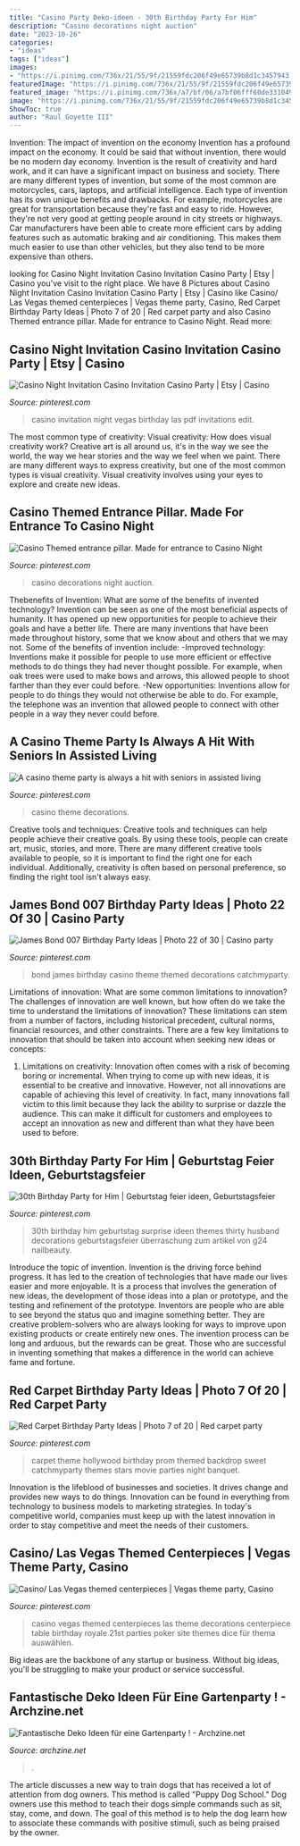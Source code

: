```yaml
---
title: "Casino Party Deko-ideen - 30th Birthday Party For Him"
description: "Casino decorations night auction"
date: "2023-10-26"
categories:
- "ideas"
tags: ["ideas"]
images:
- "https://i.pinimg.com/736x/21/55/9f/21559fdc206f49e65739b8d1c3457943.jpg"
featuredImage: "https://i.pinimg.com/736x/21/55/9f/21559fdc206f49e65739b8d1c3457943.jpg"
featured_image: "https://i.pinimg.com/736x/a7/bf/06/a7bf06fff60de33104908704b76e3ca9--casino-decorations-parties-decorations.jpg?b=t"
image: "https://i.pinimg.com/736x/21/55/9f/21559fdc206f49e65739b8d1c3457943.jpg"
ShowToc: true
author: "Raul Goyette III"
---
```



Invention: The impact of invention on the economy
Invention has a profound impact on the economy. It could be said that without invention, there would be no modern day economy. Invention is the result of creativity and hard work, and it can have a significant impact on business and society. There are many different types of invention, but some of the most common are motorcycles, cars, laptops, and artificial intelligence. Each type of invention has its own unique benefits and drawbacks. For example, motorcycles are great for transportation because they're fast and easy to ride. However, they're not very good at getting people around in city streets or highways. Car manufacturers have been able to create more efficient cars by adding features such as automatic braking and air conditioning. This makes them much easier to use than other vehicles, but they also tend to be more expensive than others.

	

		
looking for Casino Night Invitation Casino Invitation Casino Party | Etsy | Casino you've visit to the right place. We have 8 Pictures about Casino Night Invitation Casino Invitation Casino Party | Etsy | Casino like Casino/ Las Vegas themed centerpieces | Vegas theme party, Casino, Red Carpet Birthday Party Ideas | Photo 7 of 20 | Red carpet party and also Casino Themed entrance pillar. Made for entrance to Casino Night. Read more:
		
    
## Casino Night Invitation Casino Invitation Casino Party | Etsy | Casino

<img loading=lazy src="https://i.pinimg.com/736x/21/55/9f/21559fdc206f49e65739b8d1c3457943.jpg" onerror="this.onerror=null;this.src='https://tse1.mm.bing.net/th?id=OIP.L4GRICTHOEQmwzHvX0pyXwHaGP&amp;pid=15.1';" alt="Casino Night Invitation Casino Invitation Casino Party | Etsy | Casino">

_Source: pinterest.com_

>casino invitation night vegas birthday las pdf invitations edit. 

	

The most common type of creativity: Visual creativity: How does visual creativity work?
Creative art is all around us, it's in the way we see the world, the way we hear stories and the way we feel when we paint. There are many different ways to express creativity, but one of the most common types is visual creativity. Visual creativity involves using your eyes to explore and create new ideas.

    
## Casino Themed Entrance Pillar. Made For Entrance To Casino Night

<img loading=lazy src="https://i.pinimg.com/736x/a7/bf/06/a7bf06fff60de33104908704b76e3ca9--casino-decorations-parties-decorations.jpg?b=t" onerror="this.onerror=null;this.src='https://tse1.mm.bing.net/th?id=OIP.fCgZSsaILVyGrjyfAv1IiwAAAA&amp;pid=15.1';" alt="Casino Themed entrance pillar. Made for entrance to Casino Night">

_Source: pinterest.com_

>casino decorations night auction. 

	

Thebenefits of Invention: What are some of the benefits of invented technology?
Invention can be seen as one of the most beneficial aspects of humanity. It has opened up new opportunities for people to achieve their goals and have a better life. There are many inventions that have been made throughout history, some that we know about and others that we may not. Some of the benefits of invention include: 
-Improved technology: Inventions make it possible for people to use more efficient or effective methods to do things they had never thought possible. For example, when oak trees were used to make bows and arrows, this allowed people to shoot farther than they ever could before. 
-New opportunities: Inventions allow for people to do things they would not otherwise be able to do. For example, the telephone was an invention that allowed people to connect with other people in a way they never could before.

    
## A Casino Theme Party Is Always A Hit With Seniors In Assisted Living

<img loading=lazy src="https://i.pinimg.com/736x/60/4e/d5/604ed5b987ef4e2e76d8446e8e5e5446--casino-theme-parties-party-themes.jpg" onerror="this.onerror=null;this.src='https://tse3.mm.bing.net/th?id=OIP.1A3h4OERGAnzQX0EKpv4ZwHaJ3&amp;pid=15.1';" alt="A casino theme party is always a hit with seniors in assisted living">

_Source: pinterest.com_

>casino theme decorations. 

	

Creative tools and techniques:
Creative tools and techniques can help people achieve their creative goals. By using these tools, people can create art, music, stories, and more. There are many different creative tools available to people, so it is important to find the right one for each individual. Additionally, creativity is often based on personal preference, so finding the right tool isn't always easy.

    
## James Bond 007 Birthday Party Ideas | Photo 22 Of 30 | Casino Party

<img loading=lazy src="https://i.pinimg.com/736x/a3/6f/e3/a36fe34f6ee9fea21fe389c7f30394a0--th-party-birthday-party-ideas.jpg" onerror="this.onerror=null;this.src='https://tse2.mm.bing.net/th?id=OIP.VFAO2eMLUibjZO8STN1JbQHaJ3&amp;pid=15.1';" alt="James Bond 007 Birthday Party Ideas | Photo 22 of 30 | Casino party">

_Source: pinterest.com_

>bond james birthday casino theme themed decorations catchmyparty. 

	

Limitations of innovation: What are some common limitations to innovation?
The challenges of innovation are well known, but how often do we take the time to understand the limitations of innovation? These limitations can stem from a number of factors, including historical precedent, cultural norms, financial resources, and other constraints.
There are a few key limitations to innovation that should be taken into account when seeking new ideas or concepts:

1. Limitations on creativity: Innovation often comes with a risk of becoming boring or incremental. When trying to come up with new ideas, it is essential to be creative and innovative. However, not all innovations are capable of achieving this level of creativity. In fact, many innovations fall victim to this limit because they lack the ability to surprise or dazzle the audience. This can make it difficult for customers and employees to accept an innovation as new and different than what they have been used to before.


    
## 30th Birthday Party For Him | Geburtstag Feier Ideen, Geburtstagsfeier

<img loading=lazy src="https://i.pinimg.com/736x/a6/57/74/a657748160333130f596f7913bd9be34.jpg" onerror="this.onerror=null;this.src='https://tse3.mm.bing.net/th?id=OIP.8W3PlFpg5ctiENqmIYObjgHaJ3&amp;pid=15.1';" alt="30th Birthday Party for Him | Geburtstag feier ideen, Geburtstagsfeier">

_Source: pinterest.com_

>30th birthday him geburtstag surprise ideen themes thirty husband decorations geburtstagsfeier überraschung zum artikel von g24 nailbeauty. 

	

Introduce the topic of invention.
Invention is the driving force behind progress. It has led to the creation of technologies that have made our lives easier and more enjoyable. It is a process that involves the generation of new ideas, the development of those ideas into a plan or prototype, and the testing and refinement of the prototype. Inventors are people who are able to see beyond the status quo and imagine something better. They are creative problem-solvers who are always looking for ways to improve upon existing products or create entirely new ones. The invention process can be long and arduous, but the rewards can be great. Those who are successful in inventing something that makes a difference in the world can achieve fame and fortune.

    
## Red Carpet Birthday Party Ideas | Photo 7 Of 20 | Red Carpet Party

<img loading=lazy src="https://i.pinimg.com/originals/d6/10/4b/d6104bcfb30c7b3abf025967b7a3a5a4.jpg" onerror="this.onerror=null;this.src='https://tse3.mm.bing.net/th?id=OIP.wEexlQs9MHSk-tniQwYXPgHaJ4&amp;pid=15.1';" alt="Red Carpet Birthday Party Ideas | Photo 7 of 20 | Red carpet party">

_Source: pinterest.com_

>carpet theme hollywood birthday prom themed backdrop sweet catchmyparty themes stars movie parties night banquet. 

	

Innovation is the lifeblood of businesses and societies. It drives change and provides new ways to do things. Innovation can be found in everything from technology to business models to marketing strategies. In today's competitive world, companies must keep up with the latest innovation in order to stay competitive and meet the needs of their customers.

    
## Casino/ Las Vegas Themed Centerpieces | Vegas Theme Party, Casino

<img loading=lazy src="https://i.pinimg.com/736x/8f/40/a7/8f40a74116d2c781ddba1586a2ffebba.jpg" onerror="this.onerror=null;this.src='https://tse3.mm.bing.net/th?id=OIP.FurS9glijAyQyAZoko9pcAHaJ3&amp;pid=15.1';" alt="Casino/ Las Vegas themed centerpieces | Vegas theme party, Casino">

_Source: pinterest.com_

>casino vegas themed centerpieces las theme decorations centerpiece table birthday royale 21st parties poker site themes dice für thema auswählen. 

	

Big ideas are the backbone of any startup or business. Without big ideas, you'll be struggling to make your product or service successful.

    
## Fantastische Deko Ideen Für Eine Gartenparty ! - Archzine.net

<img loading=lazy src="https://archzine.net/wp-content/uploads/2015/02/gartendeko-partydeko-ideen-wunderschöne-ideen-zauberhafte-beleuchtung.jpg" onerror="this.onerror=null;this.src='https://tse3.mm.bing.net/th?id=OIP.vC4O9n-0N9p59rMEa2exWgHaLH&amp;pid=15.1';" alt="Fantastische Deko Ideen für eine Gartenparty ! - Archzine.net">

_Source: archzine.net_

>. 

	

The article discusses a new way to train dogs that has received a lot of attention from dog owners. This method is called "Puppy Dog School." Dog owners use this method to teach their dogs simple commands such as sit, stay, come, and down. The goal of this method is to help the dog learn how to associate these commands with positive stimuli, such as being praised by the owner.

